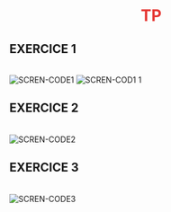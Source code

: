 <h1 align="center" style="color:#e53935; font-weight:bold;">TP</h1>

## EXERCICE 1  
<span style="font-weight:bold; color:#000;"></span>  
![SCREN-CODE1](https://github.com/user-attachments/assets/e55cb718-4dd0-4584-a3d9-729d04ae54eb)
![SCREN-COD1 1](https://github.com/user-attachments/assets/79f14b3f-5df5-4967-8427-7b873b9d6b59)

## EXERCICE 2  
<span style="font-weight:bold; color:#000;"></span>  
![SCREN-CODE2](https://github.com/user-attachments/assets/78ee18a4-59ea-4969-a283-a28cf7a523c5)

## EXERCICE 3  
<span style="font-weight:bold; color:#000;"></span>  
![SCREN-CODE3](https://github.com/user-attachments/assets/bbc92391-aeac-4619-b03c-62fab0009937)
